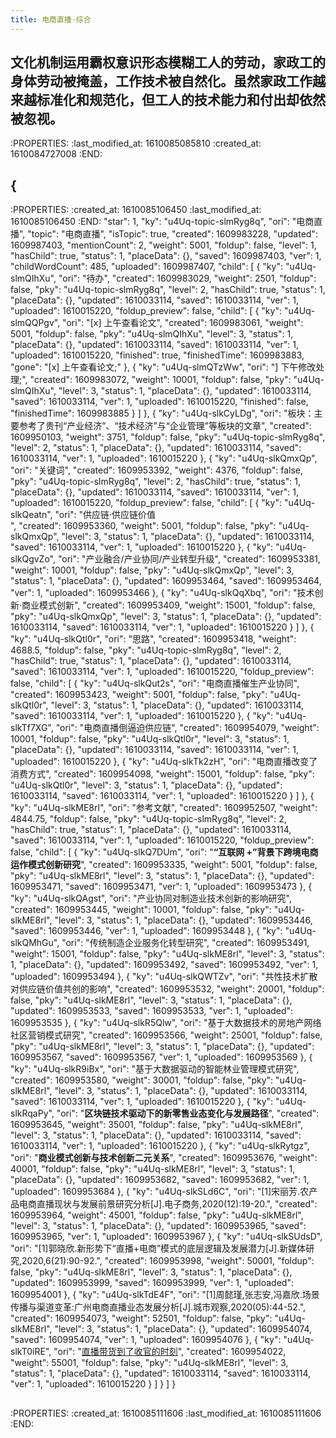 ```yaml
---
title: 电商直播·综合
---
```


## 文化机制运用霸权意识形态模糊工人的劳动，家政工的身体劳动被掩盖，工作技术被自然化。虽然家政工作越来越标准化和规范化，但工人的技术能力和付出却依然被忽视。
:PROPERTIES:
:last_modified_at: 1610085085810
:created_at: 1610084727008
:END:
## {
:PROPERTIES:
:created_at: 1610085106450
:last_modified_at: 1610085106450
:END:
    "star": 1,
    "ky": "u4Uq-topic-slmRyg8q",
    "ori": "电商直播",
    "topic": "电商直播",
    "isTopic": true,
    "created": 1609983228,
    "updated": 1609987403,
    "mentionCount": 2,
    "weight": 5001,
    "foldup": false,
    "level": 1,
    "hasChild": true,
    "status": 1,
    "placeData": {},
    "saved": 1609987403,
    "ver": 1,
    "childWordCount": 485,
    "uploaded": 1609987407,
    "child": [
        {
            "ky": "u4Uq-slmQIhXu",
            "ori": "待办",
            "created": 1609983029,
            "weight": 2501,
            "foldup": false,
            "pky": "u4Uq-topic-slmRyg8q",
            "level": 2,
            "hasChild": true,
            "status": 1,
            "placeData": {},
            "updated": 1610033114,
            "saved": 1610033114,
            "ver": 1,
            "uploaded": 1610015220,
            "foldup_preview": false,
            "child": [
                {
                    "ky": "u4Uq-slmQQPgv",
                    "ori": "[x] 上午查看论文",
                    "created": 1609983061,
                    "weight": 5001,
                    "foldup": false,
                    "pky": "u4Uq-slmQIhXu",
                    "level": 3,
                    "status": 1,
                    "placeData": {},
                    "updated": 1610033114,
                    "saved": 1610033114,
                    "ver": 1,
                    "uploaded": 1610015220,
                    "finished": true,
                    "finishedTime": 1609983883,
                    "gone": "[x] 上午查看论文;"
                },
                {
                    "ky": "u4Uq-slmQTzWw",
                    "ori": "] 下午修改处理;",
                    "created": 1609983072,
                    "weight": 10001,
                    "foldup": false,
                    "pky": "u4Uq-slmQIhXu",
                    "level": 3,
                    "status": 1,
                    "placeData": {},
                    "updated": 1610033114,
                    "saved": 1610033114,
                    "ver": 1,
                    "uploaded": 1610015220,
                    "finished": false,
                    "finishedTime": 1609983885
                }
            ]
        },
        {
            "ky": "u4Uq-slkCyLDg",
            "ori": "板块：主要参考了贵刊“产业经济”、“技术经济”与“企业管理”等板块的文章",
            "created": 1609950103,
            "weight": 3751,
            "foldup": false,
            "pky": "u4Uq-topic-slmRyg8q",
            "level": 2,
            "status": 1,
            "placeData": {},
            "updated": 1610033114,
            "saved": 1610033114,
            "ver": 1,
            "uploaded": 1610015220
        },
        {
            "ky": "u4Uq-slkQmxQp",
            "ori": "关键词",
            "created": 1609953392,
            "weight": 4376,
            "foldup": false,
            "pky": "u4Uq-topic-slmRyg8q",
            "level": 2,
            "hasChild": true,
            "status": 1,
            "placeData": {},
            "updated": 1610033114,
            "saved": 1610033114,
            "ver": 1,
            "uploaded": 1610015220,
            "foldup_preview": false,
            "child": [
                {
                    "ky": "u4Uq-slkQeatn",
                    "ori": "供应链·供应链价值<br />",
                    "created": 1609953360,
                    "weight": 5001,
                    "foldup": false,
                    "pky": "u4Uq-slkQmxQp",
                    "level": 3,
                    "status": 1,
                    "placeData": {},
                    "updated": 1610033114,
                    "saved": 1610033114,
                    "ver": 1,
                    "uploaded": 1610015220
                },
                {
                    "ky": "u4Uq-slkQgvZo",
                    "ori": "产业融合/产业协同/产业转型升级",
                    "created": 1609953381,
                    "weight": 10001,
                    "foldup": false,
                    "pky": "u4Uq-slkQmxQp",
                    "level": 3,
                    "status": 1,
                    "placeData": {},
                    "updated": 1609953464,
                    "saved": 1609953464,
                    "ver": 1,
                    "uploaded": 1609953466
                },
                {
                    "ky": "u4Uq-slkQqXbq",
                    "ori": "技术创新·商业模式创新",
                    "created": 1609953409,
                    "weight": 15001,
                    "foldup": false,
                    "pky": "u4Uq-slkQmxQp",
                    "level": 3,
                    "status": 1,
                    "placeData": {},
                    "updated": 1610033114,
                    "saved": 1610033114,
                    "ver": 1,
                    "uploaded": 1610015220
                }
            ]
        },
        {
            "ky": "u4Uq-slkQtl0r",
            "ori": "思路",
            "created": 1609953418,
            "weight": 4688.5,
            "foldup": false,
            "pky": "u4Uq-topic-slmRyg8q",
            "level": 2,
            "hasChild": true,
            "status": 1,
            "placeData": {},
            "updated": 1610033114,
            "saved": 1610033114,
            "ver": 1,
            "uploaded": 1610015220,
            "foldup_preview": false,
            "child": [
                {
                    "ky": "u4Uq-slkQut2s",
                    "ori": "电商直播催生产业协同",
                    "created": 1609953423,
                    "weight": 5001,
                    "foldup": false,
                    "pky": "u4Uq-slkQtl0r",
                    "level": 3,
                    "status": 1,
                    "placeData": {},
                    "updated": 1610033114,
                    "saved": 1610033114,
                    "ver": 1,
                    "uploaded": 1610015220
                },
                {
                    "ky": "u4Uq-slkTf7XG",
                    "ori": "电商直播倒逼迫供应链",
                    "created": 1609954079,
                    "weight": 10001,
                    "foldup": false,
                    "pky": "u4Uq-slkQtl0r",
                    "level": 3,
                    "status": 1,
                    "placeData": {},
                    "updated": 1610033114,
                    "saved": 1610033114,
                    "ver": 1,
                    "uploaded": 1610015220
                },
                {
                    "ky": "u4Uq-slkTk2zH",
                    "ori": "电商直播改变了消费方式",
                    "created": 1609954098,
                    "weight": 15001,
                    "foldup": false,
                    "pky": "u4Uq-slkQtl0r",
                    "level": 3,
                    "status": 1,
                    "placeData": {},
                    "updated": 1610033114,
                    "saved": 1610033114,
                    "ver": 1,
                    "uploaded": 1610015220
                }
            ]
        },
        {
            "ky": "u4Uq-slkME8rl",
            "ori": "参考文献",
            "created": 1609952507,
            "weight": 4844.75,
            "foldup": false,
            "pky": "u4Uq-topic-slmRyg8q",
            "level": 2,
            "hasChild": true,
            "status": 1,
            "placeData": {},
            "updated": 1610033114,
            "saved": 1610033114,
            "ver": 1,
            "uploaded": 1610015220,
            "foldup_preview": false,
            "child": [
                {
                    "ky": "u4Uq-slkQ7DUm",
                    "ori": "**“互联网 +”背景下跨境电商运作模式创新研究**",
                    "created": 1609953335,
                    "weight": 5001,
                    "foldup": false,
                    "pky": "u4Uq-slkME8rl",
                    "level": 3,
                    "status": 1,
                    "placeData": {},
                    "updated": 1609953471,
                    "saved": 1609953471,
                    "ver": 1,
                    "uploaded": 1609953473
                },
                {
                    "ky": "u4Uq-slkQAgst",
                    "ori": "产业协同对制造业技术创新的影响研究",
                    "created": 1609953445,
                    "weight": 10001,
                    "foldup": false,
                    "pky": "u4Uq-slkME8rl",
                    "level": 3,
                    "status": 1,
                    "placeData": {},
                    "updated": 1609953446,
                    "saved": 1609953446,
                    "ver": 1,
                    "uploaded": 1609953448
                },
                {
                    "ky": "u4Uq-slkQMhGu",
                    "ori": "传统制造企业服务化转型研究",
                    "created": 1609953491,
                    "weight": 15001,
                    "foldup": false,
                    "pky": "u4Uq-slkME8rl",
                    "level": 3,
                    "status": 1,
                    "placeData": {},
                    "updated": 1609953492,
                    "saved": 1609953492,
                    "ver": 1,
                    "uploaded": 1609953494
                },
                {
                    "ky": "u4Uq-slkQWTZv",
                    "ori": "共性技术扩散对供应链价值共创的影响",
                    "created": 1609953532,
                    "weight": 20001,
                    "foldup": false,
                    "pky": "u4Uq-slkME8rl",
                    "level": 3,
                    "status": 1,
                    "placeData": {},
                    "updated": 1609953533,
                    "saved": 1609953533,
                    "ver": 1,
                    "uploaded": 1609953535
                },
                {
                    "ky": "u4Uq-slkR5Qlw",
                    "ori": "基于大数据技术的房地产网络社区营销模式研究",
                    "created": 1609953566,
                    "weight": 25001,
                    "foldup": false,
                    "pky": "u4Uq-slkME8rl",
                    "level": 3,
                    "status": 1,
                    "placeData": {},
                    "updated": 1609953567,
                    "saved": 1609953567,
                    "ver": 1,
                    "uploaded": 1609953569
                },
                {
                    "ky": "u4Uq-slkR9iBx",
                    "ori": "基于大数据驱动的智能林业管理模式研究",
                    "created": 1609953580,
                    "weight": 30001,
                    "foldup": false,
                    "pky": "u4Uq-slkME8rl",
                    "level": 3,
                    "status": 1,
                    "placeData": {},
                    "updated": 1610033114,
                    "saved": 1610033114,
                    "ver": 1,
                    "uploaded": 1610015220
                },
                {
                    "ky": "u4Uq-slkRqaPy",
                    "ori": "**区块链技术驱动下的新零售业态变化与发展路径**",
                    "created": 1609953645,
                    "weight": 35001,
                    "foldup": false,
                    "pky": "u4Uq-slkME8rl",
                    "level": 3,
                    "status": 1,
                    "placeData": {},
                    "updated": 1610033114,
                    "saved": 1610033114,
                    "ver": 1,
                    "uploaded": 1610015220
                },
                {
                    "ky": "u4Uq-slkRytgz",
                    "ori": "**商业模式创新与技术创新二元关系**",
                    "created": 1609953676,
                    "weight": 40001,
                    "foldup": false,
                    "pky": "u4Uq-slkME8rl",
                    "level": 3,
                    "status": 1,
                    "placeData": {},
                    "updated": 1609953682,
                    "saved": 1609953682,
                    "ver": 1,
                    "uploaded": 1609953684
                },
                {
                    "ky": "u4Uq-slkSLd6C",
                    "ori": "[1]宋丽芳.农产品电商直播现状与发展前景研究分析[J].电子商务,2020(12):19-20.",
                    "created": 1609953964,
                    "weight": 45001,
                    "foldup": false,
                    "pky": "u4Uq-slkME8rl",
                    "level": 3,
                    "status": 1,
                    "placeData": {},
                    "updated": 1609953965,
                    "saved": 1609953965,
                    "ver": 1,
                    "uploaded": 1609953967
                },
                {
                    "ky": "u4Uq-slkSUdsD",
                    "ori": "[1]郭晓欣.新形势下“直播+电商”模式的底层逻辑及发展潜力[J].新媒体研究,2020,6(21):90-92.",
                    "created": 1609953998,
                    "weight": 50001,
                    "foldup": false,
                    "pky": "u4Uq-slkME8rl",
                    "level": 3,
                    "status": 1,
                    "placeData": {},
                    "updated": 1609953999,
                    "saved": 1609953999,
                    "ver": 1,
                    "uploaded": 1609954001
                },
                {
                    "ky": "u4Uq-slkTdE4F",
                    "ori": "[1]周懿瑾,张志安,冯嘉欣.场景传播与渠道变革:广州电商直播业态发展分析[J].城市观察,2020(05):44-52.",
                    "created": 1609954073,
                    "weight": 52501,
                    "foldup": false,
                    "pky": "u4Uq-slkME8rl",
                    "level": 3,
                    "status": 1,
                    "placeData": {},
                    "updated": 1609954074,
                    "saved": 1609954074,
                    "ver": 1,
                    "uploaded": 1609954076
                },
                {
                    "ky": "u4Uq-slkT0iRE",
                    "ori": "[直播带货到了收官的时刻](https://www.yicai.com/news/100739908.html)",
                    "created": 1609954022,
                    "weight": 55001,
                    "foldup": false,
                    "pky": "u4Uq-slkME8rl",
                    "level": 3,
                    "status": 1,
                    "placeData": {},
                    "updated": 1610033114,
                    "saved": 1610033114,
                    "ver": 1,
                    "uploaded": 1610015220
                }
            ]
        }
    ]
}
##
:PROPERTIES:
:created_at: 1610085111606
:last_modified_at: 1610085111606
:END:
